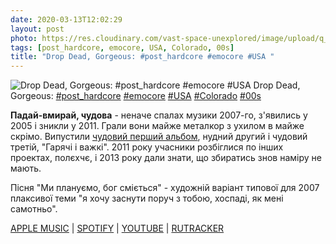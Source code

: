 ```yaml
---
date: 2020-03-13T12:02:29
layout: post
photo: https://res.cloudinary.com/vast-space-unexplored/image/upload/q_auto,dpr_auto,w_auto/photos/photo_920_13-03-2020_12-02-29.jpg
tags: [post_hardcore, emocore, USA, Colorado, 00s]
title: "Drop Dead, Gorgeous: #post_hardcore #emocore #USA "
---
```

![Drop Dead, Gorgeous: #post_hardcore #emocore #USA ](https://res.cloudinary.com/vast-space-unexplored/image/upload/q_auto,dpr_auto,w_auto/photos/photo_920_13-03-2020_12-02-29.jpg)
Drop Dead, Gorgeous: [#post_hardcore](/tags/#post_hardcore) [#emocore](/tags/#emocore) [#USA](/tags/#USA) [#Colorado](/tags/#Colorado) [#00s](/tags/#00s)

**Падай-вмирай, чудова** - неначе спалах музики 2007-го, з&#39;явились у 2005 і зникли у 2011. Грали вони майже металкор з ухилом в майже скрімо. Випустили [чудовий перший альбом](/2020-01-02-drop-dead--gorgeous--post-hardcore-emocore-usa-), нудний другий і чудовий третій, &quot;Гарячі і важкі&quot;. 2011 року учасники розбіглися по інших проектах, полєхчє, і 2013 року дали знати, що збиратись знов наміру не мають.

Пісня &quot;Ми плануємо, бог сміється&quot; - художній варіант типової для 2007 плаксивої теми &quot;я хочу заснути поруч з тобою, хоспаді, як мені самотньо&quot;.

[APPLE MUSIC](https://music.apple.com/us/album/the-hot-n-heavy/1443535759) \| [SPOTIFY](https://open.spotify.com/playlist/1LtitGAEwk68bwHUWVj8le) \| [YOUTUBE](https://www.youtube.com/playlist?list=PLM4cJxSLTSwLs3Bi-fX5rP-CEfpdQXl-s) \| [RUTRACKER](https://rutracker.org/forum/viewtopic.php?t=2168386)